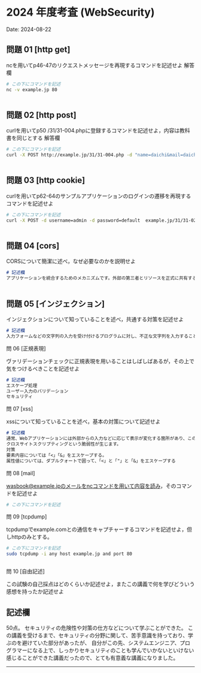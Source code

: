 # 2024 年度考査 (WebSecurity)

Date: 2024-08-22

## 問題 01 [http get]

ncを用いてp46-47のリクエストメッセージを再現するコマンドを記述せよ
解答欄

```bash
# この下にコマンドを記述
nc -v example.jp 80



```

## 問題 02 [http post]

curlを用いてp50 /31/31-004.phpに登録するコマンドを記述せよ，内容は教科書を同じとする
解答欄

```bash
# この下にコマンドを記述
curl -X POST http://example.jp/31/31-004.php -d "name=daichi&mail=daichi@gmail.com&gender=男"



```
## 問題 03 [http cookie]

curlを用いてp62-64のサンプルアプリケーションのログインの遷移を再現するコマンドを記述せよ


```bash
# この下にコマンドを記述
curl -X POST -d username=admin -d password=default  example.jp/31/31-020.php



```
## 問題 04 [cors]

CORSについて簡潔に述べ，なぜ必要なのかを説明せよ
```md
# 記述欄
アプリケーションを統合するためのメカニズムです。外部の第三者とリソースを正式に共有するために必要です。



```
## 問題 05 [インジェクション]

インジェクションについて知っていることを述べ，共通する対策を記述せよ

```md
# 記述欄
入力フォームなどの文字列の入力を受け付けるプログラムに対し、不正な文字列を入力することでデータの改ざんや詐取を行うサイバー攻撃のひとつです。


```
問 06 [正規表現]

ヴァリデーションチェックに正規表現を用いることはしばしばあるが，その上で気をつけるべきことを記述せよ

```md
# 記述欄
エスケープ処理
ユーザー入力のバリデーション
セキュリティ

```
問 07 [xss]

xssについて知っていることを述べ，基本の対策について記述せよ

```md
# 記述欄
通常、Webアプリケーションには外部からの入力などに応じて表示が変化する箇所があり、この部分のHTML生成の実装に問題があると、
クロスサイトスクリプティングという脆弱性が生じます。
対策
要素内容については「<」「&」をエスケープする。
属性値については、ダブルクォートで囲って、「<」と「"」と「&」をエスケープする


```
問 08 [mail]

wasbook@example.jpのメールをncコマンドを用いて内容を読み，そのコマンドを記述せよ

```bash
# この下にコマンドを記述


```
問 09 [tcpdump]

tcpdumpでexample.comとの通信をキャプチャーするコマンドを記述せよ，但しhttpのみとする。

```bash
# この下にコマンドを記述
sudo tcpdump -i any host example.jp and port 80



```
問 10 [自由記述]

この試験の自己採点はどのくらいか記述せよ，またこの講義で何を学びどういう感想を持ったか記述せよ

記述欄
------------------------------------------
50点。
セキュリティの危険性や対策の仕方などについて学ぶことができた。
この講義を受けるまで、セキュリティの分野に関して、苦手意識を持っており、学ぶのを避けていた部分があったが、
自分がこの先、システムエンジニア、プログラマーになる上で、しっかりセキュリティのことも学んでいかないといけない
感じることができた講義だったので、とても有意義な講義になりました。



------------------------------------------